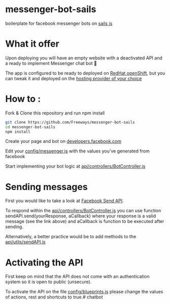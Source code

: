 # messenger-bot-sails

boilerplate for facebook messenger bots on [sails js](http://sailsjs.com/)

# What it offer

Upon deploying you will have an empty website with a deactivated API and a ready to implement Messenger chat bot :rocket:

The app is configured to be ready to deployed on [RedHat openShift](https://openshift.redhat.com/), but you can tweak it and deployed on the [hosting provider of your choice](http://sailsjs.com/documentation/concepts/deployment)

# How to :

Fork & Clone this repository  and run npm install

```sh
git clone https://github.com/Freeways/messenger-bot-sails
cd messenger-bot-sails
npm install
```

Create your page and bot on [developers.facebook.com](https://developers.facebook.com/docs/messenger-platform/guides/quick-start)

Edit your [config/messenger.js](config/messenger.js) with the values you've generated from facebook

Start implementing your bot logic at [api/controllers/BotController.js](api/controllers/BotController.js)

# Sending messages

First you would like to take a look at [Facebook Send API](https://developers.facebook.com/docs/messenger-platform/send-api-reference).

To respond within the [api/controllers/BotController.js](api/controllers/BotController.js) you can use function sendAPI.send(yourResponse, aCallback) where your response is a valid message (see the link above) and aCallback is function to be executed after sending.

Alternatively, a better practice would be to add methods to the [api/utils/sendAPI.js](api/utils/sendAPI.js)

# Activating the API

First keep on mind that the API does not come with an authentication system so it is open to public (unsecure).

To activate the API on the file [config/blueprints.js](config/blueprints.js) please change the values of actions, rest and shortcuts to true.# chatbot
